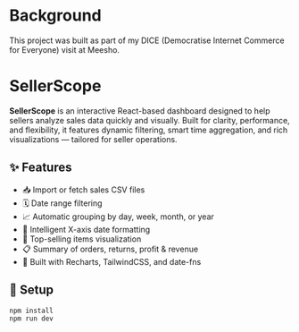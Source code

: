 # Background

This project was built as part of my DICE (Democratise Internet Commerce for Everyone) visit at Meesho.

# SellerScope

**SellerScope** is an interactive React-based dashboard designed to help sellers analyze sales data quickly and visually. Built for clarity, performance, and flexibility, it features dynamic filtering, smart time aggregation, and rich visualizations — tailored for seller operations.

## ✨ Features

- 📥 Import or fetch sales CSV files
- 🗓 Date range filtering
- 📈 Automatic grouping by day, week, month, or year
- 🧠 Intelligent X-axis date formatting
- 🥇 Top-selling items visualization
- 📋 Summary of orders, returns, profit & revenue
- 🎨 Built with Recharts, TailwindCSS, and date-fns

## 🚀 Setup

```bash
npm install
npm run dev
